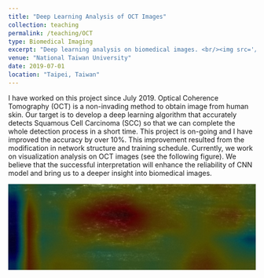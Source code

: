 ```yaml
---
title: "Deep Learning Analysis of OCT Images"
collection: teaching
permalink: /teaching/OCT
type: Biomedical Imaging
excerpt: "Deep learning analysis on biomedical images. <br/><img src='/images/OCT.jpg' width='600' >"
venue: "National Taiwan University"
date: 2019-07-01
location: "Taipei, Taiwan"
---
```


I have worked on this project since July 2019. Optical Coherence Tomography (OCT) is a non-invading method to obtain image from human skin. Our target is to develop a deep learning algorithm that accurately detects Squamous Cell Carcinoma (SCC) so that we can complete the whole detection process in a short time. This project is on-going and I have improved the accuracy by over 10%. This improvement resulted from the modification in network structure and training schedule. Currently, we work on visualization analysis on OCT images (see the following figure). We believe that the successful interpretation will enhance the reliability of CNN model and bring us to a deeper insight into biomedical images.

<img src='/images/OCT.jpg' width='600' >
